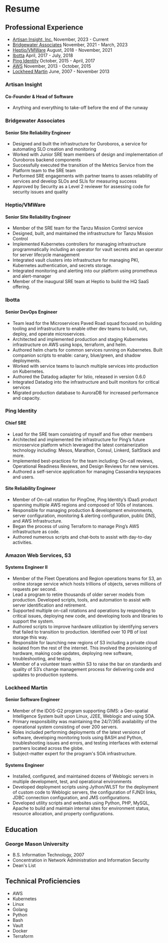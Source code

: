 # Resume

## Professional Experience

* [Artisan Insight, Inc.](/resume#artsian-insight) November, 2023 - Current
* [Bridgewater Associates](/resume#bridgewater-associates) November, 2021 - March, 2023
* [Heptio/VMWare](/resume#heptiovmware) August, 2018 - November, 2021
* [Ibotta](/resume#ibotta) April, 2017 - July, 2018
* [Ping Identity](/resume#ping-identity) October, 2015 - April, 2017
* [AWS](/resume#amazon-web-services-s3) November, 2013 -  October, 2015
* [Lockheed Martin](/resume#lockheed-martin) June, 2007 - November 2013

### Artisan Insight

#### Co-Founder & Head of Software

* Anything and everything to take-off before the end of the runway

### Bridgewater Associates

#### Senior Site Reliability Engineer

* Designed and built the infrastructure for Ouroboros, a service for automating SLO creation and monitoring
* Worked with Junior SRE team members of design and implementation of Ouroboros backend components
* Successfully executed the transition of the Metrics Service from the Platform team to the SRE team
* Performed SRE engagements with partner teams to asses reliability of services and develop SLOs and SLIs for measuring success
* Approved by Security as a Level 2 reviewer for assessing code for security issues and quality

### Heptio/VMWare

#### Senior Site Reliability Engineer

* Member of the SRE team for the Tanzu Mission Control service
* Designed, built, and maintained the infrastructure for Tanzu Mission Control
* Implemented Kubernetes controllers for managing infrastructure programmatically including an operator for vault secrets and an operator for server lifecycle management
* Integrated vault clusters into infrastructure for managing PKI, Kubernetes authentication, and secrets storage.
* Integrated monitoring and alerting into our platform using prometheus and alert-manager
* Member of the inaugural SRE team at Heptio to build the HQ SaaS offering.

### Ibotta

#### Senior DevOps Engineer

* Team lead for the Microservices Paved Road squad focused on building tooling and infrastructure to enable other dev teams to build, run, deploy, and operate microservices.
* Architected and implemented production and staging Kubernetes infrastructure on AWS using kops, terraform, and helm.
* Authored helm charts for common services running on Kubernetes. Built companion scripts to enable: canary, blue/green, and shadow deployments.
* Worked with service teams to launch multiple services into production on Kubernetes.
* Authored the Datadog adapter for Istio, released in version 0.6.0
* Integrated Datadog into the infrastructure and built monitors for critical services
* Migrated production database to AuroraDB for increased performance and capacity.

### Ping Identity

#### Chief SRE

* Lead for the SRE team consisting of myself and five other members
* Architected and implemented the infrastructure for Ping’s future microservice platform which leveraged the latest containerization technology including: Mesos, Marathon, Consul, Linkerd, SaltStack and more.
* Implemented best-practices for the team including: On-call reviews, Operational Readiness Reviews, and Design Reviews for new services.
* Authored a self-service application for managing Cassandra keyspaces and users.

#### Site Reliability Engineer

* Member of On-call rotation for PingOne, Ping Identity’s IDaaS product spanning multiple AWS regions and composed of 100s of instances.
* Responsible for managing production & development environments, server configuration, monitoring & alerting configuration, public DNS, and AWS Infrastructure.
* Began the process of using Terraform to manage Ping’s AWS infrastructure as code.
* Authored numerous scripts and chat-bots to assist with day-to-day activities.

### Amazon Web Services, S3

#### Systems Engineer II

* Member of the Fleet Operations and Region operations teams for S3, an online storage service which hosts trillions of objects, serves millions of requests per second.
* Lead a program to retire thousands of older server models from production. Developed scripts, tools, and automation to assist with server identification and retirement.
* Supported multiple on-call rotations and operations by responding to critical issues, deploying new code, and developing tools and libraries to support the system.
* Authored scripts to improve hardware utilization by identifying servers that failed to transition to production. Identified over 10 PB of lost storage this way.
* Responsible for launching new regions of S3 including a private cloud isolated from the rest of the internet. This involved the provisioning of hardware, making code updates, deploying new software, troubleshooting, and testing.
* Member of a volunteer team within S3 to raise the bar on standards and quality of S3’s change management process for delivering code and updates to production systems.

### Lockheed Martin

#### Senior Software Engineer

* Member of the IDOS-G2 program supporting GIMS: a Geo-spatial Intelligence System built upon Linux, J2EE, Weblogic and using SOA.
* Primary responsibility was maintaining the 24/7/365 availability of the operational system consisting of over 200 servers.
* Roles included performing deployments of the latest versions of software, developing monitoring tools using BASH and Python, troubleshooting issues and errors, and testing interfaces with external partners located across the globe.
* Subject-matter expert for the program's SOA infrastructure.

#### Systems Engineer

* Installed, configured, and maintained dozens of Weblogic servers in multiple development, test, and operational environments
* Developed deployment scripts using Jython/WLST for the deployment of custom code to Weblogic servers, the configuration of FJNDI links, JDBC connection configuration, and JMS configurations.
* Developed utility scripts and websites using Python, PHP, MySQL, Apache to build and maintain internal sites for environment status, resource allocation, and property configurations.

## Education

### George Mason University

* B.S. Information Technology, 2007
* Concentration in Network Administration and Information Security
* Dean's List

## Technical Proficiencies

* AWS
* Kubernetes
* Linux
* Golang
* Python
* Bash
* Vault
* Docker
* Terraform
